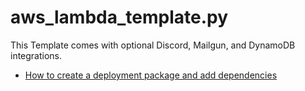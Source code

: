 # aws_lambda_template.py

This Template comes with optional Discord, Mailgun, and DynamoDB integrations.

- [How to create a deployment package and add dependencies](https://docs.aws.amazon.com/lambda/latest/dg/python-package-create.html)